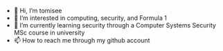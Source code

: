 - 👋 Hi, I’m tomisee
- 👀 I’m interested in computing, security, and Formula 1
- 🌱 I’m currently learning security through a Computer Systems Security MSc course in university
- 📫 How to reach me through my github account

<!---
tomisee/tomisee is a ✨ special ✨ repository because its `README.md` (this file) appears on your GitHub profile.
You can click the Preview link to take a look at your changes.
--->
